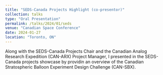 ```yaml
---
title: "SEDS-Canada Projects Highlight (co-presentor)"
collection: talks
type: "Oral Presentation"
permalink: /talks/2024/01/seds
venue: "Canadian Space Conference"
date: 2024-01-27
location: "Toronto, ON"
---
```


Along with the SEDS-Canada Projects Chair and the Canadian Analog Research Expedition (CAN-ARX) Project Manager, I presented in the SEDS-Canada projects showcase by providin an overview of the Canadian Stratospheric Balloon Experiment Design Challenge (CAN-SBX).
